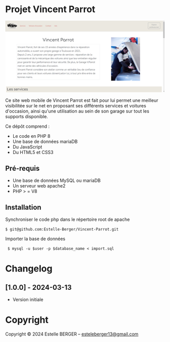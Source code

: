 Projet Vincent Parrot
==============

![readme.md.png](./assets/images/readme.md.png)

Ce site web mobile de Vincent Parrot est fait pour lui permet une meilleur visibilitée sur le net en proposant ses différents services et voitures d'occasion, ainsi qu'une utilisation au sein de son garage sur tout les supports disponible. 

Ce dépôt comprend :
* Le code en PHP 8
* Une base de données mariaDB 
* Du JavaScript
* Du HTML5 et CSS3


Pré-requis
----------

* Une base de données MySQL ou mariaDB
* Un serveur web apache2
* PHP > = V8


Installation
------------

Synchroniser le code php dans le répertoire root de apache
   ```
   $ git@github.com:Estelle-Berger/Vincent-Parrot.git
   ```
   
Importer la base de données
  ```
   $ mysql -u $user -p $database_name < import.sql
```
Changelog
=========

## [1.0.0] - 2024-03-13

- Version initiale
                     

Copyright 
====================


Copyright © 2024 Estelle BERGER – esteleberger13@gmail.com